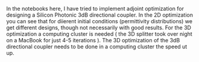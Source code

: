 In the notebooks here, I have tried to implement adjoint optimization for designing a Silicon Photonic 3dB directional coupler. In the 2D optimization you can see that for diierent initial conditions (permittivity distributions) we get different designs, though not necessarily with good results. For the 3D optimization a computing cluster is needed ( the 3D splitter took over night on a MacBook for just 4-5 iterations ). The 3D optimization of the 3dB directional  coupler needs to be done in a computing cluster the speed ut up.
